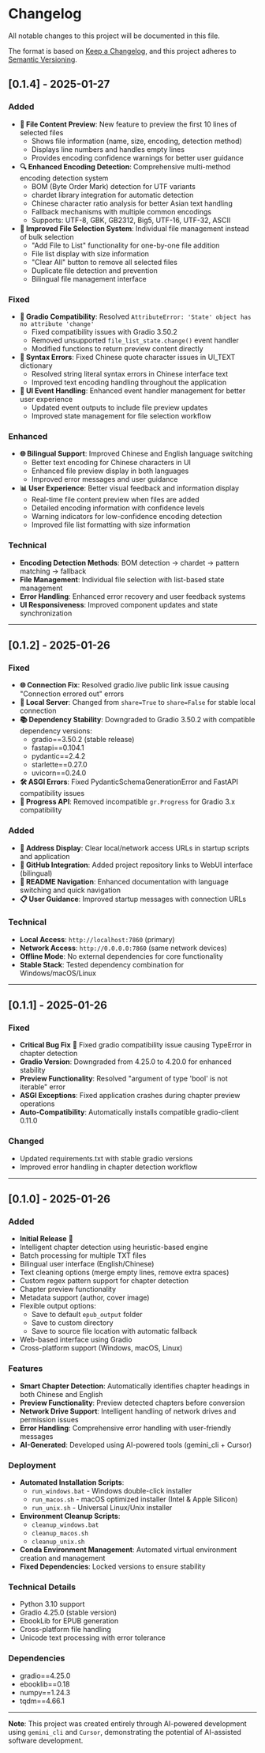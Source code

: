 # Changelog

All notable changes to this project will be documented in this file.

The format is based on [Keep a Changelog](https://keepachangelog.com/en/1.0.0/),
and this project adheres to [Semantic Versioning](https://semver.org/spec/v2.0.0.html).

## [0.1.4] - 2025-01-27

### Added
- **📄 File Content Preview**: New feature to preview the first 10 lines of selected files
  - Shows file information (name, size, encoding, detection method)
  - Displays line numbers and handles empty lines
  - Provides encoding confidence warnings for better user guidance
- **🔍 Enhanced Encoding Detection**: Comprehensive multi-method encoding detection system
  - BOM (Byte Order Mark) detection for UTF variants
  - chardet library integration for automatic detection
  - Chinese character ratio analysis for better Asian text handling
  - Fallback mechanisms with multiple common encodings
  - Supports: UTF-8, GBK, GB2312, Big5, UTF-16, UTF-32, ASCII
- **📁 Improved File Selection System**: Individual file management instead of bulk selection
  - "Add File to List" functionality for one-by-one file addition
  - File list display with size information
  - "Clear All" button to remove all selected files
  - Duplicate file detection and prevention
  - Bilingual file management interface

### Fixed
- **🐛 Gradio Compatibility**: Resolved `AttributeError: 'State' object has no attribute 'change'`
  - Fixed compatibility issues with Gradio 3.50.2
  - Removed unsupported `file_list_state.change()` event handler
  - Modified functions to return preview content directly
- **📝 Syntax Errors**: Fixed Chinese quote character issues in UI_TEXT dictionary
  - Resolved string literal syntax errors in Chinese interface text
  - Improved text encoding handling throughout the application
- **🔧 UI Event Handling**: Enhanced event handler management for better user experience
  - Updated event outputs to include file preview updates
  - Improved state management for file selection workflow

### Enhanced
- **🌐 Bilingual Support**: Improved Chinese and English language switching
  - Better text encoding for Chinese characters in UI
  - Enhanced file preview display in both languages
  - Improved error messages and user guidance
- **📊 User Experience**: Better visual feedback and information display
  - Real-time file content preview when files are added
  - Detailed encoding information with confidence levels
  - Warning indicators for low-confidence encoding detection
  - Improved file list formatting with size information

### Technical
- **Encoding Detection Methods**: BOM detection → chardet → pattern matching → fallback
- **File Management**: Individual file selection with list-based state management
- **Error Handling**: Enhanced error recovery and user feedback systems
- **UI Responsiveness**: Improved component updates and state synchronization

---

## [0.1.2] - 2025-01-26

### Fixed
- **🌐 Connection Fix**: Resolved gradio.live public link issue causing "Connection errored out" errors
- **🔗 Local Server**: Changed from `share=True` to `share=False` for stable local connection
- **📚 Dependency Stability**: Downgraded to Gradio 3.50.2 with compatible dependency versions:
  - gradio==3.50.2 (stable release)
  - fastapi==0.104.1  
  - pydantic==2.4.2
  - starlette==0.27.0
  - uvicorn==0.24.0
- **🛠️ ASGI Errors**: Fixed PydanticSchemaGenerationError and FastAPI compatibility issues
- **📱 Progress API**: Removed incompatible `gr.Progress` for Gradio 3.x compatibility

### Added
- **📍 Address Display**: Clear local/network access URLs in startup scripts and application
- **🔗 GitHub Integration**: Added project repository links to WebUI interface (bilingual)
- **🧭 README Navigation**: Enhanced documentation with language switching and quick navigation
- **📋 User Guidance**: Improved startup messages with connection URLs

### Technical
- **Local Access**: `http://localhost:7860` (primary)
- **Network Access**: `http://0.0.0.0:7860` (same network devices)
- **Offline Mode**: No external dependencies for core functionality
- **Stable Stack**: Tested dependency combination for Windows/macOS/Linux

---

## [0.1.1] - 2025-01-26

### Fixed
- **Critical Bug Fix** 🐛 Fixed gradio compatibility issue causing TypeError in chapter detection
- **Gradio Version**: Downgraded from 4.25.0 to 4.20.0 for enhanced stability
- **Preview Functionality**: Resolved "argument of type 'bool' is not iterable" error
- **ASGI Exceptions**: Fixed application crashes during chapter preview operations
- **Auto-Compatibility**: Automatically installs compatible gradio-client 0.11.0

### Changed
- Updated requirements.txt with stable gradio versions
- Improved error handling in chapter detection workflow

---

## [0.1.0] - 2025-01-26

### Added
- **Initial Release** 🎉
- Intelligent chapter detection using heuristic-based engine
- Batch processing for multiple TXT files
- Bilingual user interface (English/Chinese)
- Text cleaning options (merge empty lines, remove extra spaces)
- Custom regex pattern support for chapter detection
- Chapter preview functionality
- Metadata support (author, cover image)
- Flexible output options:
  - Save to default `epub_output` folder
  - Save to custom directory
  - Save to source file location with automatic fallback
- Web-based interface using Gradio
- Cross-platform support (Windows, macOS, Linux)

### Features
- **Smart Chapter Detection**: Automatically identifies chapter headings in both Chinese and English
- **Preview Functionality**: Preview detected chapters before conversion
- **Network Drive Support**: Intelligent handling of network drives and permission issues
- **Error Handling**: Comprehensive error handling with user-friendly messages
- **AI-Generated**: Developed using AI-powered tools (gemini_cli + Cursor)

### Deployment
- **Automated Installation Scripts**:
  - `run_windows.bat` - Windows double-click installer
  - `run_macos.sh` - macOS optimized installer (Intel & Apple Silicon)
  - `run_unix.sh` - Universal Linux/Unix installer
- **Environment Cleanup Scripts**:
  - `cleanup_windows.bat`
  - `cleanup_macos.sh` 
  - `cleanup_unix.sh`
- **Conda Environment Management**: Automated virtual environment creation and management
- **Fixed Dependencies**: Locked versions to ensure stability

### Technical Details
- Python 3.10 support
- Gradio 4.25.0 (stable version)
- EbookLib for EPUB generation
- Cross-platform file handling
- Unicode text processing with error tolerance

### Dependencies
- gradio==4.25.0
- ebooklib==0.18
- numpy==1.24.3
- tqdm==4.66.1

---

**Note**: This project was created entirely through AI-powered development using `gemini_cli` and `Cursor`, demonstrating the potential of AI-assisted software development. 